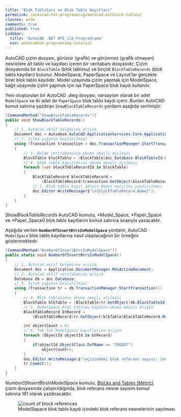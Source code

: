 ```yaml
---
title: "Blok Tabloları ve Blok Tablo Kayıtları"
permalink: /autocad-net-programming/autocad-netblock-tables/
classes: wide
comments: true
published: true
sidebar:
  title: "AutoCAD .NET API ile Programlama"
  nav: autocadnet-programming-tutorial
---
```


AutoCAD çizim dosyası, görünür (graﬁk) ve görünmez (graﬁk olmayan) nesnelere ait tablo ve kayıtları içeren bir veritabanı dosyasıdır. Çizim dosyasında bir `BlockTable` (blok tablosu) ve birçok `BlockTableRecords`
(blok tablo kayıtları) bulunur. ModelSpace, PaperSpace ve Layout’lar gerçekte birer blok tablo kaydıdır. Model
uzayında çizim yapmak için ModelSpace, kağıt uzayında çizim yapmak için ise PaperSpace blok kaydı kullanılır.

Yeni oluşturulan bir AutoCAD .dwg dosyası, varsayılan olarak bir adet `ModelSpace` ve iki adet de `PaperSpace`
blok tablo kaydı içerir. Bunları AutoCAD komut satırına yazdıran `ShowBlockTableRecords` yordamı aşağıda verilmiştir.

```c#
[CommandMethod("ShowBlockTableRecords")]
public void ShowBlockTableRecords()
{
	// 1. Autocad aktif belgesine erişim  
	Document doc = Autodesk.AutoCAD.ApplicationServices.Core.Application.DocumentManager.MdiActiveDocument;
	// 2. İşlem yığının başlatılması  
	using (Transaction transaction = doc.TransactionManager.StartTransaction())
	{
		// 3. Belge veritabanının okuma amaçlı açılması  
		BlockTable blockTable = (BlockTable)doc.Database.BlockTableId.GetObject(OpenMode.ForRead);
		// 4. Blok tablo kayıtlarını okuma amaçlı açılması  
		foreach (var blockTableRecordId in blockTable)
		{
			BlockTableRecord blockTableRecord = 
				(BlockTableRecord)transaction.GetObject(blockTableRecordId, OpenMode.ForRead);
			// 5. Blok tablo kayıt adının komut satırını yazdırılması
			doc.Editor.WriteMessage($"\n{blockTableRecord.Name}");
		}
	}
}
```

*ShowBlockTableRecords* AutoCAD komutu, *Model_Space, *Paper_Space ve *Paper_Space0 blok tablo
kayıtlarını komut satırına sırasıyla yazacaktır.

Aşağıda verilen **`NumberOfInsertBtrsInModelSpace`** yordamı, AutoCAD `ModelSpace` blok tablo kayıtlarına nasıl ulaşılacağının bir örneğini göstermektedir.

```c#
[CommandMethod("NumberOfInsertBtrsInModelSpace")]
public static void NumberOfInsertBtrsInModelSpace()
{
	// 1. Autocad aktif belgesine erişim  
	Document doc = Application.DocumentManager.MdiActiveDocument;
	// 2. Autocad aktif veritabanına erişim  
	Database db = doc.Database;
	// 3. İşlem yığının başlatılması
	using (Transaction tr = db.TransactionManager.StartTransaction())
	{
		// 4. Blok tablosunun okuma amaçlı açılması
		BlockTable blkTable = (BlockTable)tr.GetObject(db.BlockTableId, OpenMode.ForRead);
		// 5. ModelSpace blok tablosu kaydına okuma amaçlı erişim
		BlockTableRecord btRecord =
			(BlockTableRecord)tr.GetObject(blkTable[BlockTableRecord.ModelSpace], OpenMode.ForRead);

		int objectCount = 0;
		// 6. Tek tek ModelSpace kayıtlarına erişim
		foreach (ObjectId objectId in btRecord)
		{
			if(objectId.ObjectClass.DxfName == "INSERT")
				objectCount++;
		}
		doc.Editor.WriteMessage($"\nÇizimdeki blok referans sayısı: {objectCount}");
		tr.Commit();
	}
}
```

*NumberOfInsertBtrsInModelSpace* komutu, [Blocks and Tables (Metric)](https://download.autodesk.com/us/samplefiles/acad/blocks_and_tables_-_metric.dwg) çizim dosyasında çalıştırıldığında, blok referans nesne sayısını komut satırına 161 olarak yazdıracaktır. 

<figure style="width: 550px">
  <img src="{{ '/assets/images/count-of-block-reference.png' | relative_url }}" alt="count of block references">
  <figcaption>ModelSapace blok tablo kaydı içindeki blok referans nesnelerinin sayılması.</figcaption>
</figure>
